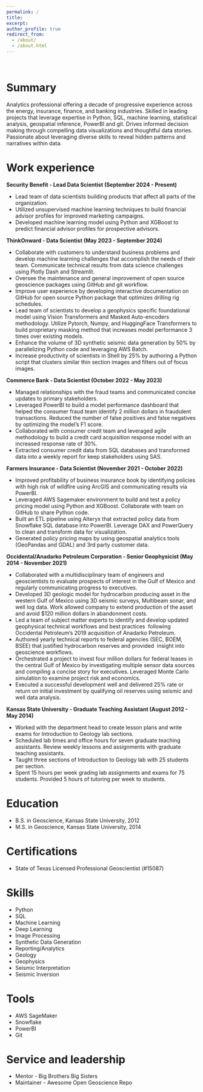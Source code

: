 ```yaml
---
permalink: /
title:
excerpt: 
author_profile: true
redirect_from: 
  - /about/
  - /about.html
---
```

<br />

Summary
======
Analytics professional offering a decade of progressive experience across the energy, insurance, finance, and banking industries. Skilled in leading projects that leverage expertise in Python, SQL, machine learning, statistical analysis, geospatial inference, PowerBI and git. Drives informed decision making through compelling data visualizations and thoughtful data stories. Passionate about leveraging diverse skills to reveal hidden patterns and narratives within data.

Work experience
======
**Security Benefit - Lead Data Scientist (September 2024 - Present)**
* Lead team of data scientists building products that affect all parts of the organization.
* Utilized unsupervised machine learning techniques to build financial advisor profiles for improved marketing campaigns.
* Developed machine learning model using Python and XGBoost to predict financial advisor profiles for prospective advisors.

**ThinkOnward - Data Scientist (May 2023 - September 2024)**
* Collaborate with customers to understand business problems and develop machine learning challenges that accomplish the needs of their team. Communicate technical results     from data science challenges using Plotly Dash and Streamlit.
* Oversee the maintenance and general improvement of open source geoscience packages using GitHub and git workflow.
* Improve user experience by developing interactive documentation on GitHub for open source Python package that optimizes drilling rig schedules.
* Lead team of scientists to develop a geophysics specific foundational model using Vision Transformers and Masked Auto-encoders methodology. Utilize Pytorch, Numpy, and       HuggingFace Transformers to build proprietary masking method that increases model performance 3 times over existing models. 
* Enhance the volume of 3D synthetic seismic data generation by 50% by parallelizing Python code and leveraging AWS Batch. 
* Increase productivity of scientists in Shell by 25% by authoring a Python script that clusters similar thin section images and filters out of focus images.

**Commerce Bank - Data Scientist (October 2022 - May 2023)**
* Managed relationships with the fraud teams and communicated concise updates to primary stakeholders.
* Leveraged PowerBI to build a model performance dashboard that helped the consumer fraud team identify 2 million dollars in fraudulent transactions. Reduced the number of     false positives and false negatives by optimizing the model’s F1 score.
* Collaborated with consumer credit team and leveraged agile methodology to build a credit card acquisition response model with an increased response rate of 30%. 
* Extracted consumer credit data from SQL databases and transformed data into a weekly report for keep stakeholders using SAS.
    
**Farmers Insurance - Data Scientist (November 2021 - October 2022)**
* Improved profitability of business insurance book by identifying policies with high risk of wildfire using ArcGIS and communicating results via PowerBI.
* Leveraged AWS Sagemaker environment to build and test a policy pricing model using Python and XGBoost. Collaborate with team on GitHub to share Python code.
* Built an ETL pipeline using Alteryx that extracted policy data from Snowflake SQL database into PowerBI. Leverage DAX and PowerQuery to clean and transform data for          visualization.
* Generated policy pricing maps by using geospatial analytics tools (GeoPandas and GDAL) and 3rd party customer data.

**Occidental/Anadarko Petroleum Corporation - Senior Geophysicist (May 2014 - November 2021)**
* Collaborated with a multidisciplinary team of engineers and geoscientists to evaluate prospects of interest in the Gulf of Mexico and regularly communicating progress to     executives.
* Developed 3D geologic model for hydrocarbon producing asset in the western Gulf of Mexico using 3D seismic surveys, Multibeam sonar, and well log data. Work allowed          company to extend production of the asset and avoid $120 million dollars in abandonment costs. 
* Led a team of subject matter experts to identify and develop updated geophysical technical workflows and best practices  following Occidental Petroleum’s 2019 acquisition    of Anadarko Petroleum. 
* Authored yearly technical reports to federal agencies (SEC, BOEM, BSEE) that justified hydrocarbon reserves and provided  insight into geoscience workflows. 
* Orchestrated a project to invest four million dollars for federal leases in the central Gulf of Mexico by investigating multiple sensor data sources and compiling a          concise story for executives. Leveraged Monte Carlo simulation to examine project risk and economics.
* Executed a successful development well and delivered 25% rate or return on initial investment by qualifying oil reserves using seismic and well data analysis.
 
**Kansas State University - Graduate Teaching Assistant (August 2012 - May 2014)**
* Worked with the department head to create lesson plans and write exams for Introduction to Geology lab sections.
* Scheduled lab times and office hours for seven graduate teaching assistants. Review weekly lessons and assignments with graduate teaching assistants.
* Taught three sections of Introduction to Geology lab with 25 students per section.
* Spent 15 hours per week grading lab assignments and exams for 75 students. Provided 5 hours of tutoring per week to students.
 
Education
======
* B.S. in Geoscience, Kansas State University, 2012
* M.S. in Geoscience, Kansas State University, 2014

Certifications
======
* State of Texas Licensed Professional Geoscientist (#15087)
  
Skills
======
* Python
* SQL
* Machine Learning
* Deep Learning
* Image Processing
* Synthetic Data Generation
* Reporting/Analytics
* Geology
* Geophysics
* Seismic Interpretation
* Seismic Inversion

Tools
======
* AWS SageMaker
* Snowflake
* PowerBI
* Git

Service and leadership
======
* Mentor - Big Brothers Big Sisters
* Maintainer - Awesome Open Geoscience Repo
